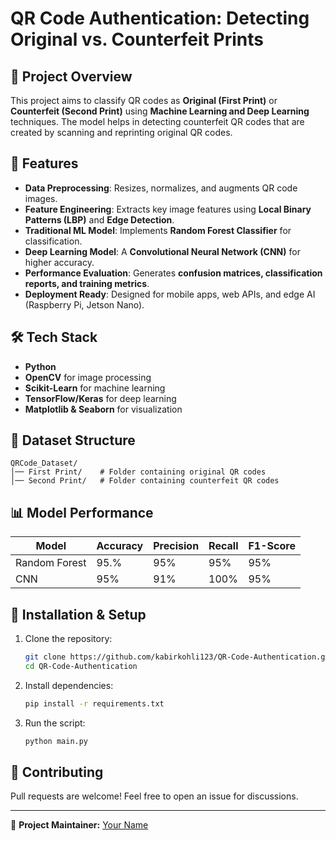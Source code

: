 # QR Code Authentication: Detecting Original vs. Counterfeit Prints

## 📌 Project Overview
This project aims to classify QR codes as **Original (First Print)** or **Counterfeit (Second Print)** using **Machine Learning and Deep Learning** techniques. The model helps in detecting counterfeit QR codes that are created by scanning and reprinting original QR codes.

## 🚀 Features
- **Data Preprocessing**: Resizes, normalizes, and augments QR code images.
- **Feature Engineering**: Extracts key image features using **Local Binary Patterns (LBP)** and **Edge Detection**.
- **Traditional ML Model**: Implements **Random Forest Classifier** for classification.
- **Deep Learning Model**: A **Convolutional Neural Network (CNN)** for higher accuracy.
- **Performance Evaluation**: Generates **confusion matrices, classification reports, and training metrics**.
- **Deployment Ready**: Designed for mobile apps, web APIs, and edge AI (Raspberry Pi, Jetson Nano).

## 🛠 Tech Stack
- **Python**
- **OpenCV** for image processing
- **Scikit-Learn** for machine learning
- **TensorFlow/Keras** for deep learning
- **Matplotlib & Seaborn** for visualization

## 📂 Dataset Structure
```
QRCode_Dataset/
│── First Print/    # Folder containing original QR codes
│── Second Print/   # Folder containing counterfeit QR codes
```

## 📊 Model Performance
| Model | Accuracy | Precision | Recall | F1-Score |
|--------|----------|----------|--------|---------|
| Random Forest | 95.% | 95% | 95% | 95% |
| CNN | 95% | 91% | 100% | 95% |

## 🔧 Installation & Setup
1. Clone the repository:
   ```bash
   git clone https://github.com/kabirkohli123/QR-Code-Authentication.git
   cd QR-Code-Authentication
   ```
2. Install dependencies:
   ```bash
   pip install -r requirements.txt
   ```
3. Run the script:
   ```bash
   python main.py
   ```

## 🤝 Contributing
Pull requests are welcome! Feel free to open an issue for discussions.

---
🔗 **Project Maintainer:** [Your Name](https://github.com/your-username)

